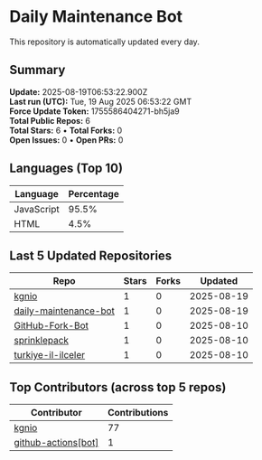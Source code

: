 # Daily Maintenance Bot

This repository is automatically updated every day.

## Summary
<!-- STATS:START -->
**Update:** 2025-08-19T06:53:22.900Z  
**Last run (UTC):** Tue, 19 Aug 2025 06:53:22 GMT  
**Force Update Token:** 1755586404271-bh5ja9  
**Total Public Repos:** 6  
**Total Stars:** 6 • **Total Forks:** 0  
**Open Issues:** 0 • **Open PRs:** 0
<!-- STATS:END -->

## Languages (Top 10)
<!-- LANGS:START -->
Language | Percentage
--- | ---
JavaScript | 95.5%
HTML | 4.5%
<!-- LANGS:END -->

## Last 5 Updated Repositories
<!-- RECENT:START -->
Repo | Stars | Forks | Updated
--- | --- | --- | ---
[kgnio](https://github.com/kgnio/kgnio) | 1 | 0 | 2025-08-19
[daily-maintenance-bot](https://github.com/kgnio/daily-maintenance-bot) | 1 | 0 | 2025-08-19
[GitHub-Fork-Bot](https://github.com/kgnio/GitHub-Fork-Bot) | 1 | 0 | 2025-08-10
[sprinklepack](https://github.com/kgnio/sprinklepack) | 1 | 0 | 2025-08-10
[turkiye-il-ilceler](https://github.com/kgnio/turkiye-il-ilceler) | 1 | 0 | 2025-08-10
<!-- RECENT:END -->

## Top Contributors (across top 5 repos)
<!-- CONTRIB:START -->
Contributor | Contributions
--- | ---
[kgnio](https://github.com/kgnio) | 77
[github-actions[bot]](https://github.com/apps/github-actions) | 1
<!-- CONTRIB:END -->
